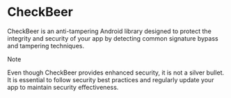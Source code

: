 # CheckBeer

CheckBeer is an anti-tampering Android library designed to protect the integrity and security of your app by detecting common signature bypass and tampering techniques.

> [!NOTE]
> Even though CheckBeer provides enhanced security, it is not a silver bullet. It is essential to follow security best practices and regularly update your app to maintain security effectiveness.
